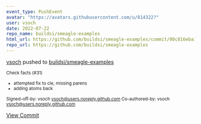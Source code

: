 ```yaml
---
event_type: PushEvent
avatar: "https://avatars.githubusercontent.com/u/814322?"
user: vsoch
date: 2022-07-22
repo_name: buildsi/smeagle-examples
html_url: https://github.com/buildsi/smeagle-examples/commit/00c816eba1da4fe2e01a8ceec0190e0347fede3c
repo_url: https://github.com/buildsi/smeagle-examples
---
```


<a href='https://github.com/vsoch' target='_blank'>vsoch</a> pushed to <a href='https://github.com/buildsi/smeagle-examples' target='_blank'>buildsi/smeagle-examples</a>

<small>Check facts (#31)

* attempted fix to cle, missing parens
* adding atoms back

Signed-off-by: vsoch <vsoch@users.noreply.github.com>
Co-authored-by: vsoch <vsoch@users.noreply.github.com></small>

<a href='https://github.com/buildsi/smeagle-examples/commit/00c816eba1da4fe2e01a8ceec0190e0347fede3c' target='_blank'>View Commit</a>